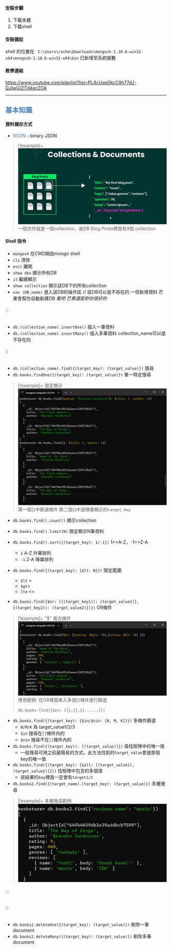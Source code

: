 #### 安裝步驟
1. 下載本體
2. 下載shell

#### 安裝備註
shell 的位置在
` C:\Users\rache\Downloads\mongosh-1.10.6-win32-x64\mongosh-1.10.6-win32-x64\bin`
已新增至系統變數

#### 教學連結
https://www.youtube.com/playlist?list=PL4cUxeGkcC9h77dJ-QJlwGlZlTd4ecZOA

---
## <font color="#4f81bd">基本知識</font>

#### 資料儲存方式

- <font color="#4f81bd">BSON</font> - binary JSON
>[!example]+ 
>![image.png|525](https://raw.githubusercontent.com/Ash0645/image_remote/main/202309070227799.png)
>一個文件就是一個collection，故DB Blog Posts裡面有9個 collection


#### Shell 指令

- `mongosh` 在CMD開啟mongo shell
- `cls` 清除
- `exit` 離開
- `show dbs` 顯示所有DB
- `it` 繼續顯示
- `show collection` 顯示該DB下的所有collection
- `use (DB_name)` 進入該DB的操作區
// 該DB可以是不存在的 一但新增資料 芒果會幫你自動新建DB
*看吧 芒果還是對你很好的*

###### <font color="#8db3e2">C</font>

- `db.(collection_name).insertOne()` 插入一筆資料
- `db.(collection_name).insertMany()` 插入多筆資料
collection_name可以是不存在的

###### <font color="#8db3e2">R</font>

- `db.(collection_name).find({(target_key): (target_value)})` 搜尋
- `db.books.findOne({(target_key): (target_value)})` 單一特定搜尋
>[!example]+ 限定顯示
>![image.png](https://raw.githubusercontent.com/Ash0645/image_remote/main/202309082314388.png)
> 第一個{}中篩選條件
> 第二個{}中選擇要顯示的`target_key` 

- `db.books.find().count()` 顯示collection
- `db.books.find().limit(N)` 限定顯示N筆資料

- `db.books.find().sort({(target_key): 1/-1})` 1>>A-Z，-1>>Z-A
	- `1` A-Z 升冪排列
	- `-1` Z-A 降冪排列
- `db.books.find({(target_key): {$lt: N}})` 限定範圍
	- `$lt` <
	- `$gt`>
	- `lte` <=

- `db.books.find({$or: [{(target_key1)): (target_value1)},{(target_key2)): (target_value2)}]})` OR條件
>[!example]+  "$" 複合條件
>![image.png|525](https://raw.githubusercontent.com/Ash0645/image_remote/main/202309090031432.png)
> 應用範例: 在OR裡面串入多個{}條件進行篩選
> ```
> db.books.find({$or: [{},{},{}......]})

- `db.books.find({(target_key): {$in/$nin: [N, M, K]}})` 多條件篩選
	- `N/M/K` 為 target_value1/2/3
	- `$in` 搜尋在`[]`條件內的
	- `$nin` 搜尋不在`[]`條件內的
- `db.books.find({(target_key)): [(target_value)]})` 尋找矩陣中的唯一值
	- 一般搜尋可用之前最簡易的方式，此方法找到的`target_value`會是那個key的唯一值
- `db.books.find({(target_key): {$all: [(target_value1), (target_value2)]}})` 找矩陣中包含的多個值
	- 該結果的`key`裡面一定會有`target1/2`
- `db.books2.find({(target_name).(target_key): (target_value)})` 多層搜尋
>[!example]+ 多層搜尋範例
>![image.png|375](https://raw.githubusercontent.com/Ash0645/image_remote/main/202309111556920.png)

###### <font color="#8db3e2">U</font>

###### <font color="#8db3e2">D</font>
- `db.books2.deleteOne({(target_key): (target_value)})` 刪除一筆document
- `db.books2.deleteMany({(target_key): (target_value)})`  刪除多筆document